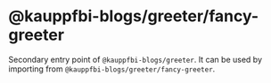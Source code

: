 # @kauppfbi-blogs/greeter/fancy-greeter

Secondary entry point of `@kauppfbi-blogs/greeter`. It can be used by importing from `@kauppfbi-blogs/greeter/fancy-greeter`.
